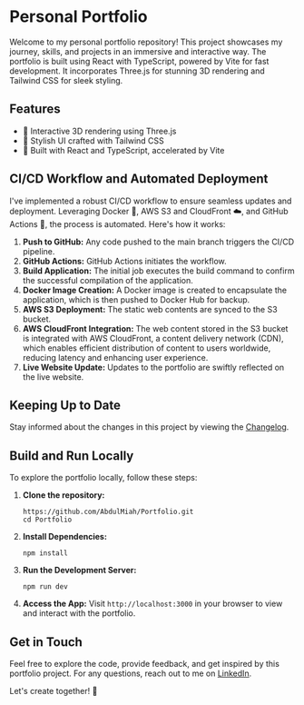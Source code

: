 # Personal Portfolio

Welcome to my personal portfolio repository! This project showcases my journey, skills, and projects in an immersive and interactive way. The portfolio is built using React with TypeScript, powered by Vite for fast development. It incorporates Three.js for stunning 3D rendering and Tailwind CSS for sleek styling.

## Features

- 🚀 Interactive 3D rendering using Three.js
- 💅 Stylish UI crafted with Tailwind CSS
- 🧩 Built with React and TypeScript, accelerated by Vite

## CI/CD Workflow and Automated Deployment

I've implemented a robust CI/CD workflow to ensure seamless updates and deployment. Leveraging Docker 🐳, AWS S3 and CloudFront ☁️, and GitHub Actions 🚀, the process is automated. Here's how it works:

1. **Push to GitHub:** Any code pushed to the main branch triggers the CI/CD pipeline.
2. **GitHub Actions:** GitHub Actions initiates the workflow.
3. **Build Application:** The initial job executes the build command to confirm the successful compilation of the application.
4. **Docker Image Creation:** A Docker image is created to encapsulate the application, which is then pushed to Docker Hub for backup.
5. **AWS S3 Deployment:** The static web contents are synced to the S3 bucket.
6. **AWS CloudFront Integration:** The web content stored in the S3 bucket is integrated with AWS CloudFront, a content delivery network (CDN), which enables efficient distribution of content to users worldwide, reducing latency and enhancing user experience.
7. **Live Website Update:** Updates to the portfolio are swiftly reflected on the live website.

## Keeping Up to Date

Stay informed about the changes in this project by viewing the [Changelog](CHANGELOG.md).

## Build and Run Locally

To explore the portfolio locally, follow these steps:

1. **Clone the repository:**

   ```
   https://github.com/AbdulMiah/Portfolio.git
   cd Portfolio
   ```

2. **Install Dependencies:**

   ```
   npm install
   ```

3. **Run the Development Server:**

   ```
   npm run dev
   ```

4. **Access the App:**
   Visit `http://localhost:3000` in your browser to view and interact with the portfolio.

## Get in Touch

Feel free to explore the code, provide feedback, and get inspired by this portfolio project. For any questions, reach out to me on [LinkedIn](https://www.linkedin.com/in/abdul-m-miah/).

Let's create together! 🌟
